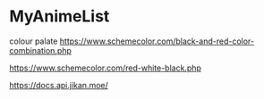 # MyAnimeList

colour palate
https://www.schemecolor.com/black-and-red-color-combination.php

https://www.schemecolor.com/red-white-black.php

https://docs.api.jikan.moe/
